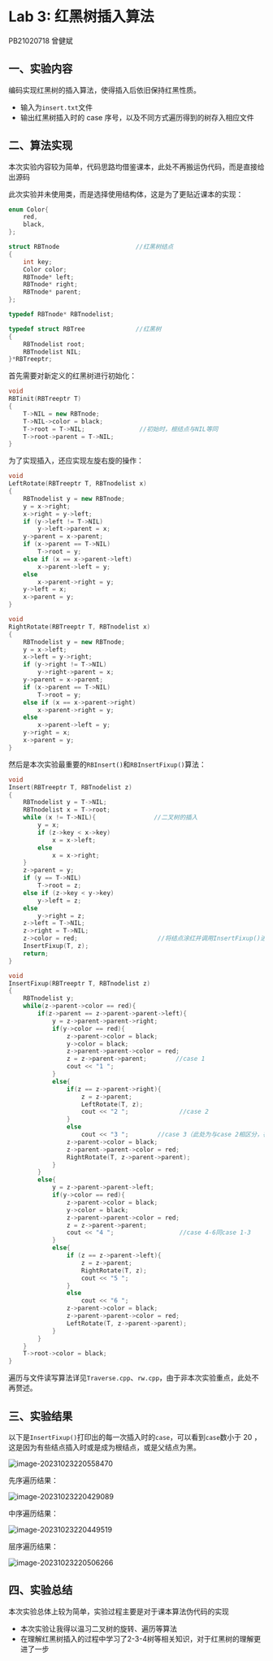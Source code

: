 # Lab 3: 红黑树插入算法

PB21020718 曾健斌

## 一、实验内容

编码实现红黑树的插入算法，使得插入后依旧保持红黑性质。

- 输入为`insert.txt`文件
- 输出红黑树插入时的 case 序号，以及不同方式遍历得到的树存入相应文件

## 二、算法实现

本次实验内容较为简单，代码思路均借鉴课本，此处不再搬运伪代码，而是直接给出源码

此次实验并未使用类，而是选择使用结构体，这是为了更贴近课本的实现：

```c++
enum Color{
    red,
    black,
};

struct RBTnode                     //红黑树结点
{
    int key;
    Color color;
    RBTnode* left;
    RBTnode* right;
    RBTnode* parent;
};

typedef RBTnode* RBTnodelist;

typedef struct RBTree              //红黑树
{
    RBTnodelist root;
    RBTnodelist NIL;
}*RBTreeptr;
```

首先需要对新定义的红黑树进行初始化：

```cpp
void
RBTinit(RBTreeptr T)
{
    T->NIL = new RBTnode;
    T->NIL->color = black;
    T->root = T->NIL;               //初始时，根结点与NIL等同
    T->root->parent = T->NIL;
}
```

为了实现插入，还应实现左旋右旋的操作：

```cpp
void
LeftRotate(RBTreeptr T, RBTnodelist x)
{
    RBTnodelist y = new RBTnode;
    y = x->right;
    x->right = y->left;
    if (y->left != T->NIL)
        y->left->parent = x;
    y->parent = x->parent;
    if (x->parent == T->NIL)
        T->root = y;
    else if (x == x->parent->left)
        x->parent->left = y;
    else
        x->parent->right = y;
    y->left = x;
    x->parent = y;
}

void
RightRotate(RBTreeptr T, RBTnodelist x)
{
    RBTnodelist y = new RBTnode;
    y = x->left;
    x->left = y->right;
    if (y->right != T->NIL)
        y->right->parent = x;
    y->parent = x->parent;
    if (x->parent == T->NIL)
        T->root = y;
    else if (x == x->parent->right)
        x->parent->right = y;
    else
        x->parent->left = y;
    y->right = x;
    x->parent = y;
}
```

然后是本次实验最重要的`RBInsert()`和`RBInsertFixup()`算法：

```cpp
void
Insert(RBTreeptr T, RBTnodelist z)
{
    RBTnodelist y = T->NIL;
    RBTnodelist x = T->root;
    while (x != T->NIL){                //二叉树的插入
        y = x;
        if (z->key < x->key)
            x = x->left;
        else
            x = x->right;
    }
    z->parent = y;
    if (y == T->NIL)
        T->root = z;
    else if (z->key < y->key)
        y->left = z;
    else
        y->right = z;
    z->left = T->NIL;
    z->right = T->NIL;
    z->color = red;                      //将结点涂红并调用InsertFixup()进行调整
    InsertFixup(T, z);
    return;
}

void
InsertFixup(RBTreeptr T, RBTnodelist z)
{
    RBTnodelist y;
    while(z->parent->color == red){
        if(z->parent == z->parent->parent->left){
            y = z->parent->parent->right;
            if(y->color == red){
                z->parent->color = black;
                y->color = black;
                z->parent->parent->color = red;
                z = z->parent->parent;        //case 1
                cout << "1 ";
            }
            else{
                if(z == z->parent->right){
                    z = z->parent;
                    LeftRotate(T, z);
                    cout << "2 ";              //case 2
                }
                else
                    cout << "3 ";        //case 3（此处为与case 2相区分，在原实现基础上增加了else
                z->parent->color = black;
                z->parent->parent->color = red;
                RightRotate(T, z->parent->parent);
            }
        }
        else{
            y = z->parent->parent->left;
            if(y->color == red){
                z->parent->color = black;
                y->color = black;
                z->parent->parent->color = red;
                z = z->parent->parent;
                cout << "4 ";                  //case 4-6同case 1-3
            }
            else{
                if (z == z->parent->left){
                    z = z->parent;
                    RightRotate(T, z);
                    cout << "5 ";
                }
                else
                    cout << "6 ";
                z->parent->color = black;
                z->parent->parent->color = red;
                LeftRotate(T, z->parent->parent);
            }
        }
    }
    T->root->color = black;
}
```

遍历与文件读写算法详见`Traverse.cpp`、`rw.cpp`，由于非本次实验重点，此处不再赘述。

## 三、实验结果

以下是`InsertFixup()`打印出的每一次插入时的`case`，可以看到`case`数小于 20 ，这是因为有些结点插入时或是成为根结点，或是父结点为黑。

![image-20231023220558470](/home/zeng/snap/typora/86/.config/Typora/typora-user-images/image-20231023220558470.png)

先序遍历结果：

![image-20231023220429089](/home/zeng/snap/typora/86/.config/Typora/typora-user-images/image-20231023220429089.png)

中序遍历结果：

![image-20231023220449519](/home/zeng/snap/typora/86/.config/Typora/typora-user-images/image-20231023220449519.png)

层序遍历结果：

![image-20231023220506266](/home/zeng/snap/typora/86/.config/Typora/typora-user-images/image-20231023220506266.png)

## 四、实验总结

本次实验总体上较为简单，实验过程主要是对于课本算法伪代码的实现

- 本次实验让我得以温习二叉树的旋转、遍历等算法
- 在理解红黑树插入的过程中学习了2-3-4树等相关知识，对于红黑树的理解更进了一步